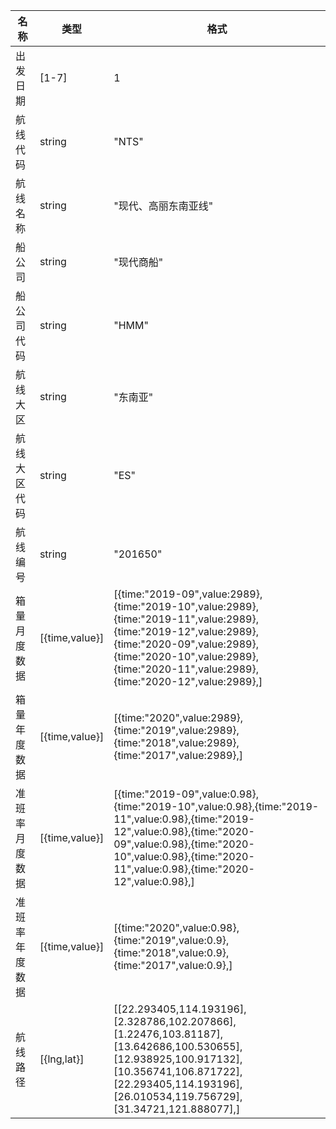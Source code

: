 |  名称   | 类型  |格式|
|  ----  | ----  |---- |
|  出发日期  | [1-7]  | 1 |
| 航线代码  | string  | "NTS" |
|  航线名称  | string  | "现代、高丽东南亚线" |
|  船公司  | string  | "现代商船" |
|  船公司代码  | string  | "HMM" |
|  航线大区  | string  | "东南亚" |
|  航线大区代码  | string  | "ES" |
|  航线编号  | string  |"201650" |
|  箱量月度数据  | [{time,value}]  |[{time:"2019-09",value:2989},{time:"2019-10",value:2989},{time:"2019-11",value:2989},{time:"2019-12",value:2989},{time:"2020-09",value:2989},{time:"2020-10",value:2989},{time:"2020-11",value:2989},{time:"2020-12",value:2989},] |
|  箱量年度数据  | [{time,value}]  |[{time:"2020",value:2989},{time:"2019",value:2989},{time:"2018",value:2989},{time:"2017",value:2989},] |
|  准班率月度数据  | [{time,value}]  |[{time:"2019-09",value:0.98},{time:"2019-10",value:0.98},{time:"2019-11",value:0.98},{time:"2019-12",value:0.98},{time:"2020-09",value:0.98},{time:"2020-10",value:0.98},{time:"2020-11",value:0.98},{time:"2020-12",value:0.98},] |
|  准班率年度数据  | [{time,value}]  |[{time:"2020",value:0.98},{time:"2019",value:0.9},{time:"2018",value:0.9},{time:"2017",value:0.9},] |
|  航线路径  | [{lng,lat}]  | [[22.293405,114.193196],[2.328786,102.207866],[1.22476,103.81187],[13.642686,100.530655],[12.938925,100.917132],[10.356741,106.871722],[22.293405,114.193196],[26.010534,119.756729],[31.34721,121.888077],] |
